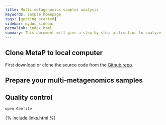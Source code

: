 ```yaml
---
title: Multi-metagenomics samples analysis
keywords: sample homepage
tags: [getting_started]
sidebar: mydoc_sidebar
permalink: index.html
summary: This document will give a step by step instruction to analyze a group of envrionmental metagenomics samples using metagenomics profile (MetaP v0.1).
---
```


## Clone MetaP to local computer

First download or clone the source code from the [Github repo](https://github.com/tomjohnson1492/documentation-theme-jekyll).

## Prepare your multi-metagenomics samples


## Quality control

```
open Gemfile
```

{% include links.html %}
